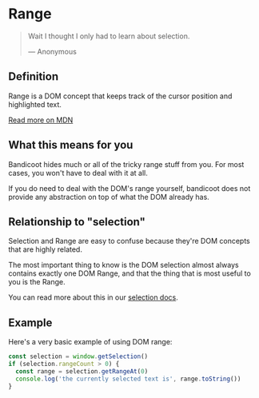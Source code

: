 # Range

> Wait I thought I only had to learn about selection.
>
> &#8212; Anonymous

## Definition
Range is a DOM concept that keeps track of the cursor position and highlighted text.

[Read more on MDN](https://developer.mozilla.org/en-US/docs/Web/API/Range)

## What this means for you
Bandicoot hides much or all of the tricky range stuff from you. For most cases, you won't have to deal with
it at all.

If you do need to deal with the DOM's range yourself, bandicoot does not provide any abstraction on top
of what the DOM already has.

## Relationship to "selection"
Selection and Range are easy to confuse because they're DOM concepts that are highly related.

The most important thing to know is the DOM selection almost always contains exactly one DOM Range,
and that the thing that is most useful to you is the Range.

You can read more about this in our [selection docs](/concepts/selection.md).

## Example
Here's a very basic example of using DOM range:

```js
const selection = window.getSelection()
if (selection.rangeCount > 0) {
  const range = selection.getRangeAt(0)
  console.log('the currently selected text is', range.toString())
}
```
